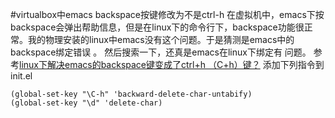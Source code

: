 #virtualbox中emacs backspace按键修改为不是ctrl-h
在虚拟机中，emacs下按backspace会弹出帮助信息，但是在linux下的命令行下，backspace功能很正常。我的物理安装的linux中emacs没有这个问题。于是猜测是emacs中的backspace绑定错误 。
然后搜索一下，还真是emacs在linux下绑定有 问题。
参考[linux下解决emacs的backspace键变成了ctrl+h （C+h）键？](http://blog.csdn.net/loveaborn/article/details/9615323)
添加下列指令到init.el
```
(global-set-key "\C-h" 'backward-delete-char-untabify)
(global-set-key "\d" 'delete-char)
```
